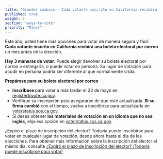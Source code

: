 ```yaml
---
title: "Grandes cambios - Cada votante inscrito en California recibirá una boleta electoral por correo"
published: true
weight: 2
section: "ways-to-vote"
priority: "Minor"
---
```


Este año, usted tiene más opciones para votar de manera segura y fácil. **Cada votante inscrito en California recibirá una boleta electoral por correo** un mes antes de la elección.

**Hay 3 maneras de votar**. Puede elegir devolver su boleta electoral por correo o entregarla, o puede votar en persona. Su lugar de votación para acudir en persona podría ser diferente al que normalmente visita.

**Prepárese para su boleta electoral por correo**
- **Inscríbase** para votar a más tardar el 23 de mayo en [registertovote.ca.gov](https://registertovote.ca.gov/es-mx).
- Verifique su inscripción para asegurarse de que esté actualizada. **Si su firma cambió** con el tiempo, vuelva a inscribirse para actualizarla en [voterstatus.sos.ca.gov](https://voterstatus.sos.ca.gov/ES).
- Si desea obtener **los materiales de votación en un idioma que no sea inglés**, elija esa opción en [voterstatus.sos.ca.gov](https://voterstatus.sos.ca.gov/ES).

¿Expiró el plazo de inscripción del elector? Todavía puede inscribirse para votar en cualquier lugar de votación, desde ahora hasta el día de las elecciones. Para obtener más información sobre la inscripción del elector el mismo día, consulte [¿Expiró el plazo de inscripción del elector? ¡Todavía puede inscribirse para votar!](#menu-item-missed-the-voter-registration-deadline-you-can-still-register-and-vote)

   